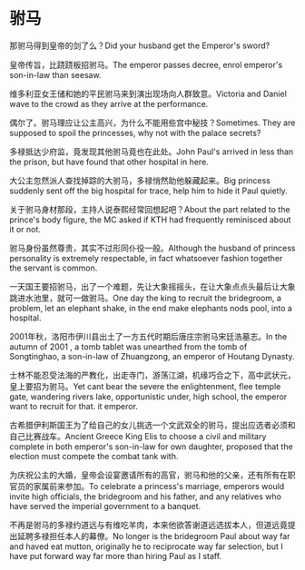 # 驸马

<p><span class="chinese">那驸马得到皇帝的剑了么？</span><span class="english">Did your husband get the Emperor's sword?</span></p>

<p><span class="chinese">皇帝传旨，比跷跷板招驸马。</span><span class="english">The emperor passes decree, enrol emperor's son-in-law than seesaw.</span></p>

<p><span class="chinese">维多利亚女王储和她的平民驸马来到演出现场向人群致意。</span><span class="english">Victoria and Daniel wave to the crowd as they arrive at the performance.</span></p>

<p><span class="chinese">偶尔了。驸马理应让公主高兴，为什么不能用些宫中秘技？</span><span class="english">Sometimes. They are supposed to spoil the princesses, why not with the palace secrets?</span></p>

<p><span class="chinese">多禄抵达少府监，竟发现其他驸马竟也在此处。</span><span class="english">John Paul's arrived in less than the prison, but have found that other hospital in here.</span></p>

<p><span class="chinese">大公主忽然派人查找掉踪的大驸马，多禄悄然助他躲藏起来。</span><span class="english">Big princess suddenly sent off the big hospital for trace, help him to hide it Paul quietly.</span></p>

<p><span class="chinese">关于驸马身材那段，主持人说泰熙经常回想起吧？</span><span class="english">About the part related to the prince's body figure, the MC asked if KTH had frequently reminisced about it or not.</span></p>

<p><span class="chinese">驸马身份虽然尊贵，其实不过形同仆役一般。</span><span class="english">Although the husband of princess personality is extremely respectable, in fact whatsoever fashion together the servant is common.</span></p>

<p><span class="chinese">一天国王要招驸马，出了一个难题，先让大象摇摇头，在让大象点点头最后让大象跳进水池里，就可一做驸马。</span><span class="english">One day the king to recruit the bridegroom, a problem, let an elephant shake, in the end make elephants nods pool, into a hospital.</span></p>

<p><span class="chinese">2001年秋，洛阳市伊川县出土了一方五代时期后唐庄宗驸马宋廷浩墓志。</span><span class="english">In the autumn of 2001 , a tomb tablet was unearthed from the tomb of Songtinghao, a son-in-law of Zhuangzong, an emperor of Houtang Dynasty.</span></p>

<p><span class="chinese">士林不能忍受法海的严教化，出走寺门，游荡江湖，机缘巧合之下，高中武状元，皇上要招为驸马。</span><span class="english">Yet cant bear the severe the enlightenment, flee temple gate, wandering rivers lake, opportunistic under, high school, the emperor want to recruit for that. it emperor.</span></p>

<p><span class="chinese">古希腊伊利斯国王为了给自己的女儿挑选一个文武双全的驸马，提出应选者必须和自己比赛战车。</span><span class="english">Ancient Greece King Elis to choose a civil and military complete in both emperor's son-in-law for own daughter, proposed that the election must compete the combat tank with.</span></p>

<p><span class="chinese">为庆祝公主的大婚，皇帝会设宴邀请所有的高官，驸马和他的父亲，还有所有在职官员的家属前来参加。</span><span class="english">To celebrate a princess's marriage, emperors would invite high officials, the bridegroom and his father, and any relatives who have served the imperial government to a banquet.</span></p>

<p><span class="chinese">不再是驸马的多禄约道远与有维吃羊肉，本来他欲答谢道远选拔本人，但道远竟提出延聘多禄担任本人的幕僚。</span><span class="english">No longer is the bridegroom Paul about way far and haved eat mutton, originally he to reciprocate way far selection, but I have put forward way far more than hiring Paul as I staff.</span></p>

